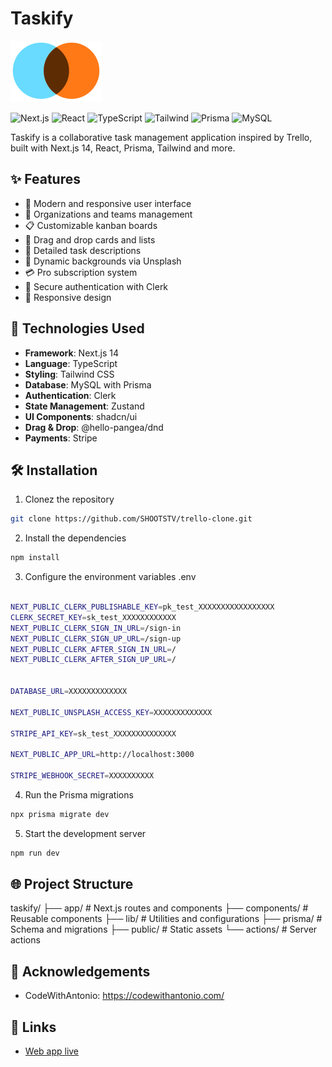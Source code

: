 # Taskify

![Taskify](public/logo.svg)

![Next.js](https://img.shields.io/badge/Next.js-14-black)
![React](https://img.shields.io/badge/React-18-blue)
![TypeScript](https://img.shields.io/badge/TypeScript-5-blue)
![Tailwind](https://img.shields.io/badge/Tailwind-3-06B6D4)
![Prisma](https://img.shields.io/badge/Prisma-5-2D3748)
![MySQL](https://img.shields.io/badge/MySQL-8-00758F)

Taskify is a collaborative task management application inspired by Trello, built with Next.js 14, React, Prisma, Tailwind and more.

## ✨ Features

- 🎨 Modern and responsive user interface
- 👥 Organizations and teams management
- 📋 Customizable kanban boards
- 🔄 Drag and drop cards and lists
- 🎯 Detailed task descriptions
- 🌅 Dynamic backgrounds via Unsplash
- 💳 Pro subscription system
- 🔐 Secure authentication with Clerk
- 📱 Responsive design

## 🚀 Technologies Used

- **Framework**: Next.js 14
- **Language**: TypeScript
- **Styling**: Tailwind CSS
- **Database**: MySQL with Prisma
- **Authentication**: Clerk
- **State Management**: Zustand
- **UI Components**: shadcn/ui
- **Drag & Drop**: @hello-pangea/dnd
- **Payments**: Stripe

## 🛠️ Installation

1. Clonez the repository

```bash
git clone https://github.com/SHOOTSTV/trello-clone.git
```

2. Install the dependencies

```bash
npm install
```

3. Configure the environment variables .env

```bash

NEXT_PUBLIC_CLERK_PUBLISHABLE_KEY=pk_test_XXXXXXXXXXXXXXXXX
CLERK_SECRET_KEY=sk_test_XXXXXXXXXXXX
NEXT_PUBLIC_CLERK_SIGN_IN_URL=/sign-in
NEXT_PUBLIC_CLERK_SIGN_UP_URL=/sign-up
NEXT_PUBLIC_CLERK_AFTER_SIGN_IN_URL=/
NEXT_PUBLIC_CLERK_AFTER_SIGN_UP_URL=/


DATABASE_URL=XXXXXXXXXXXXX

NEXT_PUBLIC_UNSPLASH_ACCESS_KEY=XXXXXXXXXXXXX

STRIPE_API_KEY=sk_test_XXXXXXXXXXXXXX

NEXT_PUBLIC_APP_URL=http://localhost:3000

STRIPE_WEBHOOK_SECRET=XXXXXXXXXX
```

4. Run the Prisma migrations

```bash
npx prisma migrate dev
```

5. Start the development server

```bash
npm run dev
```

## 🌐 Project Structure

taskify/
├── app/ # Next.js routes and components
├── components/ # Reusable components
├── lib/ # Utilities and configurations
├── prisma/ # Schema and migrations
├── public/ # Static assets
└── actions/ # Server actions

## 👏 Acknowledgements

- CodeWithAntonio: https://codewithantonio.com/

## 🔗 Links

- [Web app live](https://trello-clone-weld-tau.vercel.app/)
